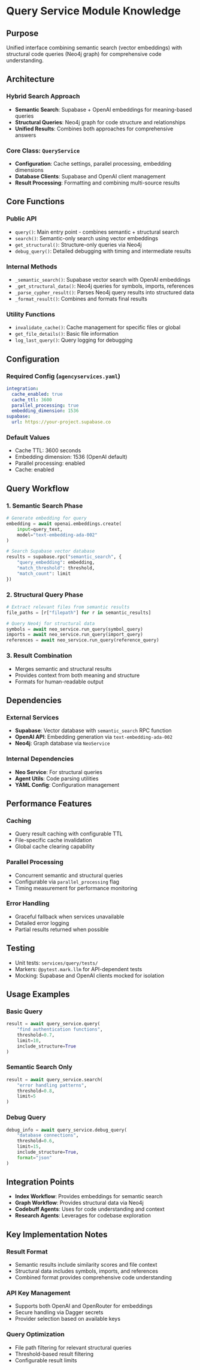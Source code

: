 # Query Service Module Knowledge

## Purpose
Unified interface combining semantic search (vector embeddings) with structural code queries (Neo4j graph) for comprehensive code understanding.

## Architecture

### Hybrid Search Approach
- **Semantic Search**: Supabase + OpenAI embeddings for meaning-based queries
- **Structural Queries**: Neo4j graph for code structure and relationships
- **Unified Results**: Combines both approaches for comprehensive answers

### Core Class: `QueryService`
- **Configuration**: Cache settings, parallel processing, embedding dimensions
- **Database Clients**: Supabase and OpenAI client management
- **Result Processing**: Formatting and combining multi-source results

## Core Functions

### Public API
- `query()`: Main entry point - combines semantic + structural search
- `search()`: Semantic-only search using vector embeddings
- `get_structural()`: Structure-only queries via Neo4j
- `debug_query()`: Detailed debugging with timing and intermediate results

### Internal Methods
- `_semantic_search()`: Supabase vector search with OpenAI embeddings
- `_get_structural_data()`: Neo4j queries for symbols, imports, references
- `_parse_cypher_result()`: Parses Neo4j query results into structured data
- `_format_result()`: Combines and formats final results

### Utility Functions
- `invalidate_cache()`: Cache management for specific files or global
- `get_file_details()`: Basic file information
- `log_last_query()`: Query logging for debugging

## Configuration

### Required Config (`agencyservices.yaml`)
```yaml
integration:
  cache_enabled: true
  cache_ttl: 3600
  parallel_processing: true
  embedding_dimension: 1536
supabase:
  url: https://your-project.supabase.co
```

### Default Values
- Cache TTL: 3600 seconds
- Embedding dimension: 1536 (OpenAI default)
- Parallel processing: enabled
- Cache: enabled

## Query Workflow

### 1. Semantic Search Phase
```python
# Generate embedding for query
embedding = await openai.embeddings.create(
    input=query_text,
    model="text-embedding-ada-002"
)

# Search Supabase vector database
results = supabase.rpc("semantic_search", {
    "query_embedding": embedding,
    "match_threshold": threshold,
    "match_count": limit
})
```

### 2. Structural Query Phase
```python
# Extract relevant files from semantic results
file_paths = [r["filepath"] for r in semantic_results]

# Query Neo4j for structural data
symbols = await neo_service.run_query(symbol_query)
imports = await neo_service.run_query(import_query)
references = await neo_service.run_query(reference_query)
```

### 3. Result Combination
- Merges semantic and structural results
- Provides context from both meaning and structure
- Formats for human-readable output

## Dependencies

### External Services
- **Supabase**: Vector database with `semantic_search` RPC function
- **OpenAI API**: Embedding generation via `text-embedding-ada-002`
- **Neo4j**: Graph database via `NeoService`

### Internal Dependencies
- **Neo Service**: For structural queries
- **Agent Utils**: Code parsing utilities
- **YAML Config**: Configuration management

## Performance Features

### Caching
- Query result caching with configurable TTL
- File-specific cache invalidation
- Global cache clearing capability

### Parallel Processing
- Concurrent semantic and structural queries
- Configurable via `parallel_processing` flag
- Timing measurement for performance monitoring

### Error Handling
- Graceful fallback when services unavailable
- Detailed error logging
- Partial results returned when possible

## Testing
- Unit tests: `services/query/tests/`
- Markers: `@pytest.mark.llm` for API-dependent tests
- Mocking: Supabase and OpenAI clients mocked for isolation

## Usage Examples

### Basic Query
```python
result = await query_service.query(
    "find authentication functions",
    threshold=0.7,
    limit=10,
    include_structure=True
)
```

### Semantic Search Only
```python
result = await query_service.search(
    "error handling patterns",
    threshold=0.8,
    limit=5
)
```

### Debug Query
```python
debug_info = await query_service.debug_query(
    "database connections",
    threshold=0.6,
    limit=15,
    include_structure=True,
    format="json"
)
```

## Integration Points
- **Index Workflow**: Provides embeddings for semantic search
- **Graph Workflow**: Provides structural data via Neo4j
- **Codebuff Agents**: Uses for code understanding and context
- **Research Agents**: Leverages for codebase exploration

## Key Implementation Notes

### Result Format
- Semantic results include similarity scores and file context
- Structural data includes symbols, imports, and references
- Combined format provides comprehensive code understanding

### API Key Management
- Supports both OpenAI and OpenRouter for embeddings
- Secure handling via Dagger secrets
- Provider selection based on available keys

### Query Optimization
- File path filtering for relevant structural queries
- Threshold-based result filtering
- Configurable result limits